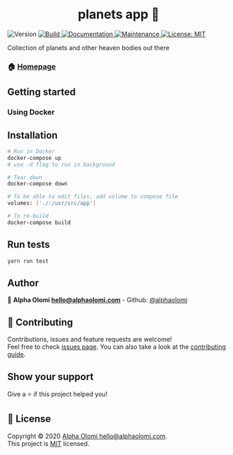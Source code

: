<h1 align="center">planets app 👋</h1>
<p>
  <img alt="Version" src="https://img.shields.io/badge/version-0.0.2-blue.svg?cacheSeconds=2592000" />
  <a href="https://travis-ci.com/alphaolomi/planets" target="_blank">
    <img alt="Build" src="https://travis-ci.com/alphaolomi/planets.svg?branch=master" />
  </a>
  <a href="https://github.com/alphaolomi/planets#readme" target="_blank">
    <img alt="Documentation" src="https://img.shields.io/badge/documentation-yes-brightgreen.svg" />
  </a>
  <a href="https://github.com/alphaolomi/planets/graphs/commit-activity" target="_blank">
    <img alt="Maintenance" src="https://img.shields.io/badge/Maintained%3F-yes-green.svg" />
  </a>
  <a href="https://github.com/alphaolomi/planets/blob/master/LICENSE" target="_blank">
    <img alt="License: MIT" src="https://img.shields.io/github/license/alphaolomi/planets" />
  </a>
</p>

Collection of planets and other heaven bodies out there

### 🏠 [Homepage](https://github.com/alphaolomi/planets#readme)

## Getting started

### Using Docker


## Installation

```bash
# Run in Docker
docker-compose up
# use -d flag to run in background

# Tear down
docker-compose down

# To be able to edit files, add volume to compose file
volumes: ['./:/usr/src/app']

# To re-build
docker-compose build
```


## Run tests

```sh
yarn run test
```

## Author

👤 **Alpha Olomi <hello@alphaolomi.com>** - Github: [@alphaolomi](https://github.com/alphaolomi)

## 🤝 Contributing

Contributions, issues and feature requests are welcome!<br />Feel free to check [issues page](https://github.com/alphaolomi/planets/issues). You can also take a look at the [contributing guide](https://github.com/alphaolomi/planets/blob/master/CONTRIBUTING.md).

## Show your support

Give a ⭐️ if this project helped you!

## 📝 License

Copyright © 2020 [Alpha Olomi <hello@alphaolomi.com>](https://github.com/alphaolomi).<br />
This project is [MIT](https://github.com/alphaolomi/planets/blob/master/LICENSE) licensed.

